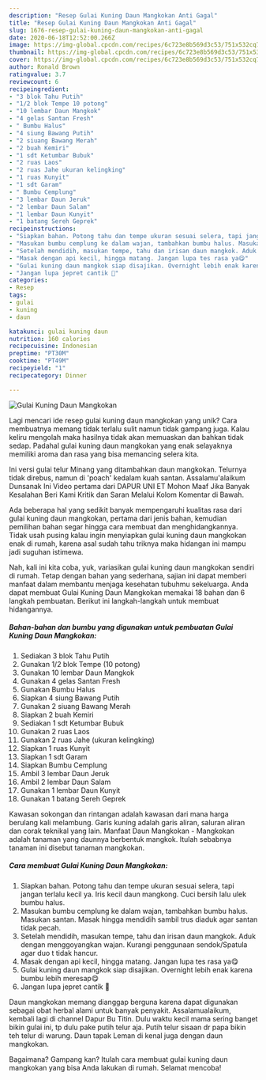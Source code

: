 ```yaml
---
description: "Resep Gulai Kuning Daun Mangkokan Anti Gagal"
title: "Resep Gulai Kuning Daun Mangkokan Anti Gagal"
slug: 1676-resep-gulai-kuning-daun-mangkokan-anti-gagal
date: 2020-06-18T12:52:00.266Z
image: https://img-global.cpcdn.com/recipes/6c723e8b569d3c53/751x532cq70/gulai-kuning-daun-mangkokan-foto-resep-utama.jpg
thumbnail: https://img-global.cpcdn.com/recipes/6c723e8b569d3c53/751x532cq70/gulai-kuning-daun-mangkokan-foto-resep-utama.jpg
cover: https://img-global.cpcdn.com/recipes/6c723e8b569d3c53/751x532cq70/gulai-kuning-daun-mangkokan-foto-resep-utama.jpg
author: Ronald Brown
ratingvalue: 3.7
reviewcount: 6
recipeingredient:
- "3 blok Tahu Putih"
- "1/2 blok Tempe 10 potong"
- "10 lembar Daun Mangkok"
- "4 gelas Santan Fresh"
- " Bumbu Halus"
- "4 siung Bawang Putih"
- "2 siuang Bawang Merah"
- "2 buah Kemiri"
- "1 sdt Ketumbar Bubuk"
- "2 ruas Laos"
- "2 ruas Jahe ukuran kelingking"
- "1 ruas Kunyit"
- "1 sdt Garam"
- " Bumbu Cemplung"
- "3 lembar Daun Jeruk"
- "2 lembar Daun Salam"
- "1 lembar Daun Kunyit"
- "1 batang Sereh Geprek"
recipeinstructions:
- "Siapkan bahan. Potong tahu dan tempe ukuran sesuai selera, tapi jangan terlalu kecil ya. Iris kecil daun mangkong. Cuci bersih lalu ulek bumbu halus."
- "Masukan bumbu cemplung ke dalam wajan, tambahkan bumbu halus. Masukan santan. Masak hingga mendidih sambil trus diaduk agar santan tidak pecah."
- "Setelah mendidih, masukan tempe, tahu dan irisan daun mangkok. Aduk dengan menggoyangkan wajan. Kurangi penggunaan sendok/Spatula agar duo t tidak hancur."
- "Masak dengan api kecil, hingga matang. Jangan lupa tes rasa ya😋"
- "Gulai kuning daun mangkok siap disajikan. Overnight lebih enak karena bumbu lebih meresap😋"
- "Jangan lupa jepret cantik 📸"
categories:
- Resep
tags:
- gulai
- kuning
- daun

katakunci: gulai kuning daun 
nutrition: 160 calories
recipecuisine: Indonesian
preptime: "PT30M"
cooktime: "PT49M"
recipeyield: "1"
recipecategory: Dinner

---
```



![Gulai Kuning Daun Mangkokan](https://img-global.cpcdn.com/recipes/6c723e8b569d3c53/751x532cq70/gulai-kuning-daun-mangkokan-foto-resep-utama.jpg)

Lagi mencari ide resep gulai kuning daun mangkokan yang unik? Cara membuatnya memang tidak terlalu sulit namun tidak gampang juga. Kalau keliru mengolah maka hasilnya tidak akan memuaskan dan bahkan tidak sedap. Padahal gulai kuning daun mangkokan yang enak selayaknya memiliki aroma dan rasa yang bisa memancing selera kita.

Ini versi gulai telur Minang yang ditambahkan daun mangkokan. Telurnya tidak direbus, namun di &#39;poach&#39; kedalam kuah santan. Assalamu&#39;alaikum Dunsanak Ini Video pertama dari DAPUR UNI ET Mohon Maaf Jika Banyak Kesalahan Beri Kami Kritik dan Saran Melalui Kolom Komentar di Bawah.

Ada beberapa hal yang sedikit banyak mempengaruhi kualitas rasa dari gulai kuning daun mangkokan, pertama dari jenis bahan, kemudian pemilihan bahan segar hingga cara membuat dan menghidangkannya. Tidak usah pusing kalau ingin menyiapkan gulai kuning daun mangkokan enak di rumah, karena asal sudah tahu triknya maka hidangan ini mampu jadi suguhan istimewa.


Nah, kali ini kita coba, yuk, variasikan gulai kuning daun mangkokan sendiri di rumah. Tetap dengan bahan yang sederhana, sajian ini dapat memberi manfaat dalam membantu menjaga kesehatan tubuhmu sekeluarga. Anda dapat membuat Gulai Kuning Daun Mangkokan memakai 18 bahan dan 6 langkah pembuatan. Berikut ini langkah-langkah untuk membuat hidangannya.

<!--inarticleads1-->

##### Bahan-bahan dan bumbu yang digunakan untuk pembuatan Gulai Kuning Daun Mangkokan:

1. Sediakan 3 blok Tahu Putih
1. Gunakan 1/2 blok Tempe (10 potong)
1. Gunakan 10 lembar Daun Mangkok
1. Gunakan 4 gelas Santan Fresh
1. Gunakan  Bumbu Halus
1. Siapkan 4 siung Bawang Putih
1. Gunakan 2 siuang Bawang Merah
1. Siapkan 2 buah Kemiri
1. Sediakan 1 sdt Ketumbar Bubuk
1. Gunakan 2 ruas Laos
1. Gunakan 2 ruas Jahe (ukuran kelingking)
1. Siapkan 1 ruas Kunyit
1. Siapkan 1 sdt Garam
1. Siapkan  Bumbu Cemplung
1. Ambil 3 lembar Daun Jeruk
1. Ambil 2 lembar Daun Salam
1. Gunakan 1 lembar Daun Kunyit
1. Gunakan 1 batang Sereh Geprek


Kawasan sokongan dan rintangan adalah kawasan dari mana harga berulang kali melambung. Garis kuning adalah garis aliran, saluran aliran dan corak teknikal yang lain. Manfaat Daun Mangkokan - Mangkokan adalah tanaman yang daunnya berbentuk mangkok. Itulah sebabnya tanaman ini disebut tanaman mangkokan. 

<!--inarticleads2-->

##### Cara membuat Gulai Kuning Daun Mangkokan:

1. Siapkan bahan. Potong tahu dan tempe ukuran sesuai selera, tapi jangan terlalu kecil ya. Iris kecil daun mangkong. Cuci bersih lalu ulek bumbu halus.
1. Masukan bumbu cemplung ke dalam wajan, tambahkan bumbu halus. Masukan santan. Masak hingga mendidih sambil trus diaduk agar santan tidak pecah.
1. Setelah mendidih, masukan tempe, tahu dan irisan daun mangkok. Aduk dengan menggoyangkan wajan. Kurangi penggunaan sendok/Spatula agar duo t tidak hancur.
1. Masak dengan api kecil, hingga matang. Jangan lupa tes rasa ya😋
1. Gulai kuning daun mangkok siap disajikan. Overnight lebih enak karena bumbu lebih meresap😋
1. Jangan lupa jepret cantik 📸


Daun mangkokan memang dianggap berguna karena dapat digunakan sebagai obat herbal alami untuk banyak penyakit. Assalamualaikum, kembali lagi di channel Dapur Bu Titin. Dulu waktu kecil mama sering banget bikin gulai ini, tp dulu pake putih telur aja. Putih telur sisaan dr papa bikin teh telur di warung. Daun tapak Leman di kenal juga dengan daun mangkokan. 

Bagaimana? Gampang kan? Itulah cara membuat gulai kuning daun mangkokan yang bisa Anda lakukan di rumah. Selamat mencoba!
